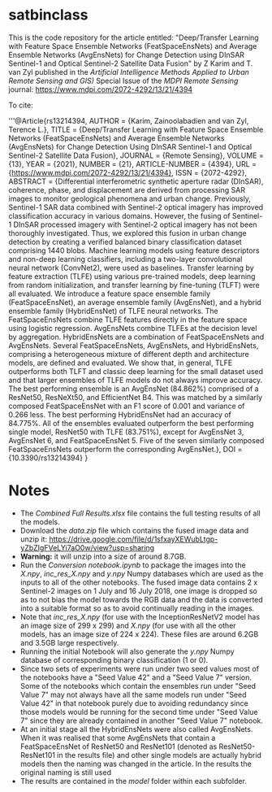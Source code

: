 # satbinclass

This is the code repository for the article entitled: "Deep/Transfer Learning with Feature Space Ensemble Networks (FeatSpaceEnsNets) and Average Ensemble Networks (AvgEnsNets) for Change Detection using DInSAR Sentinel-1 and Optical Sentinel-2 Satellite Data Fusion" by Z Karim and T. van Zyl published in the *Artificial Intelligence Methods Applied to Urban Remote Sensing and GIS)* Special Issue of the *MDPI Remote Sensing* journal: https://www.mdpi.com/2072-4292/13/21/4394 

To cite: 

'''@Article{rs13214394,
AUTHOR = {Karim, Zainoolabadien and van Zyl, Terence L.},
TITLE = {Deep/Transfer Learning with Feature Space Ensemble Networks (FeatSpaceEnsNets) and Average Ensemble Networks (AvgEnsNets) for Change Detection Using DInSAR Sentinel-1 and Optical Sentinel-2 Satellite Data Fusion},
JOURNAL = {Remote Sensing},
VOLUME = {13},
YEAR = {2021},
NUMBER = {21},
ARTICLE-NUMBER = {4394},
URL = {https://www.mdpi.com/2072-4292/13/21/4394},
ISSN = {2072-4292},
ABSTRACT = {Differential interferometric synthetic aperture radar (DInSAR), coherence, phase, and displacement are derived from processing SAR images to monitor geological phenomena and urban change. Previously, Sentinel-1 SAR data combined with Sentinel-2 optical imagery has improved classification accuracy in various domains. However, the fusing of Sentinel-1 DInSAR processed imagery with Sentinel-2 optical imagery has not been thoroughly investigated. Thus, we explored this fusion in urban change detection by creating a verified balanced binary classification dataset comprising 1440 blobs. Machine learning models using feature descriptors and non-deep learning classifiers, including a two-layer convolutional neural network (ConvNet2), were used as baselines. Transfer learning by feature extraction (TLFE) using various pre-trained models, deep learning from random initialization, and transfer learning by fine-tuning (TLFT) were all evaluated. We introduce a feature space ensemble family (FeatSpaceEnsNet), an average ensemble family (AvgEnsNet), and a hybrid ensemble family (HybridEnsNet) of TLFE neural networks. The FeatSpaceEnsNets combine TLFE features directly in the feature space using logistic regression. AvgEnsNets combine TLFEs at the decision level by aggregation. HybridEnsNets are a combination of FeatSpaceEnsNets and AvgEnsNets. Several FeatSpaceEnsNets, AvgEnsNets, and HybridEnsNets, comprising a heterogeneous mixture of different depth and architecture models, are defined and evaluated. We show that, in general, TLFE outperforms both TLFT and classic deep learning for the small dataset used and that larger ensembles of TLFE models do not always improve accuracy. The best performing ensemble is an AvgEnsNet (84.862%) comprised of a ResNet50, ResNeXt50, and EfficientNet B4. This was matched by a similarly composed FeatSpaceEnsNet with an F1 score of 0.001 and variance of 0.266 less. The best performing HybridEnsNet had an accuracy of 84.775%. All of the ensembles evaluated outperform the best performing single model, ResNet50 with TLFE (83.751%), except for AvgEnsNet 3, AvgEnsNet 6, and FeatSpaceEnsNet 5. Five of the seven similarly composed FeatSpaceEnsNets outperform the corresponding AvgEnsNet.},
DOI = {10.3390/rs13214394}
}





# Notes

- The *Combined Full Results.xlsx* file contains the full testing results of all the models.
- Download the *data.zip* file which contains the fused image data and unzip it: https://drive.google.com/file/d/1sfxayXEWubLtgp-yZbZIgFVeLYi7aO0w/view?usp=sharing 
- **Warning:** it will unzip into a size of around 8.7GB.
- Run the *Conversion notebook.ipynb* to package the images into the *X.npy*, *inc_res_X.npy* and *y.npy* Numpy databases which are used as the inputs to all of the other notebooks. The fused image data contains 2 x Sentinel-2 images on 1 July and 16 July 2018, one image is dropped so as to not bias the model towards the RGB data and the data is converted into a suitable format so as to avoid continually reading in the images.
- Note that *inc_res_X.npy* (for use with the InceptionResNetV2 model has an image size of 299 x 299) and *X.npy* (for use with all the other models, has an image size of 224 x 224). These files are around 6.2GB and 3.5GB large respectively.
- Running the initial Notebook will also generate the *y.npy* Numpy database of corresponding binary classification (1 or 0).
- Since two sets of experiments were run under two seed values most of the notebooks have a "Seed Value 42" and a "Seed Value 7" version. Some of the notebooks which contain the ensembles run under "Seed Value 7" may not always have all the same models run under "Seed Value 42" in that notebook purely due to avoiding redundancy since those models would be running for the second time under "Seed Value 7" since they are already contained in another "Seed Value 7" notebook.
- At an initial stage all the HybridEnsNets were also called AvgEnsNets. When it was realised that some AvgEnsNets that contain a FeatSpaceEnsNet of ResNet50 and ResNet101 (denoted as ResNet50-ResNet101 in the results file) and other single models are actually hybrid models then the naming was changed in the article. In the results the original naming is still used
- The results are contained in the *model* folder within each subfolder.
